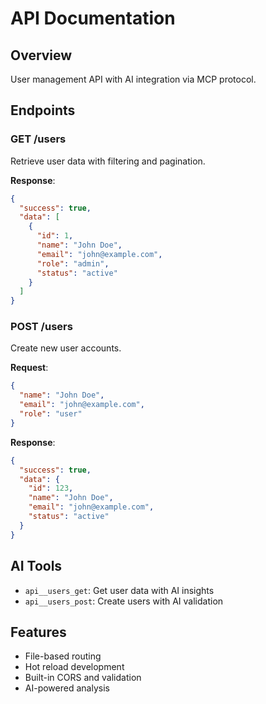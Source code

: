 # API Documentation

## Overview
User management API with AI integration via MCP protocol.

## Endpoints

### GET /users
Retrieve user data with filtering and pagination.

**Response**:
```json
{
  "success": true,
  "data": [
    {
      "id": 1,
      "name": "John Doe",
      "email": "john@example.com",
      "role": "admin",
      "status": "active"
    }
  ]
}
```

### POST /users
Create new user accounts.

**Request**:
```json
{
  "name": "John Doe",
  "email": "john@example.com",
  "role": "user"
}
```

**Response**:
```json
{
  "success": true,
  "data": {
    "id": 123,
    "name": "John Doe",
    "email": "john@example.com",
    "status": "active"
  }
}
```

## AI Tools
- `api__users_get`: Get user data with AI insights
- `api__users_post`: Create users with AI validation

## Features
- File-based routing
- Hot reload development
- Built-in CORS and validation
- AI-powered analysis
